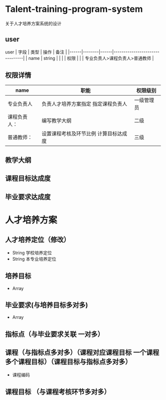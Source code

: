 # Talent-training-program-system
关于人才培养方案系统的设计

## user
user
| 字段 | 类型   | 操作 | 备注                           |
|------|--------|------|--------------------------------|
| name | string |      |                                |
| 权限 |        |      | 专业负责人>课程负责人>普通教师 |


## 权限详情
| name         | 职能                                  | 权限级别   |
|--------------|---------------------------------------|------------|
| 专业负责人   | 负责人才培养方案指定  指定课程负责人  | 一级管理员 |
| 课程负责人： | 编写教学大纲                          | 二级       |
| 普通教师：   | 设置课程考核及环节比例 计算目标达成度 | 三级       |




###  
## 教学大纲

## 课程目标达成度

## 毕业要求达成度

# 人才培养方案

## 人才培养定位（修改）
- String 学校培养定位
- String 本专业培养定位

## 培养目标
- Array<String>

## 毕业要求(与培养目标多对多)
- Array<String> 

## 指标点（与毕业要求关联 一对多）




## 课程（与指标点多对多）（课程对应课程目标 一个课程多个课程目标）（课程目标与指标点多对多）
- 课程编码


## 课程目标 （与课程考核环节多对多）



